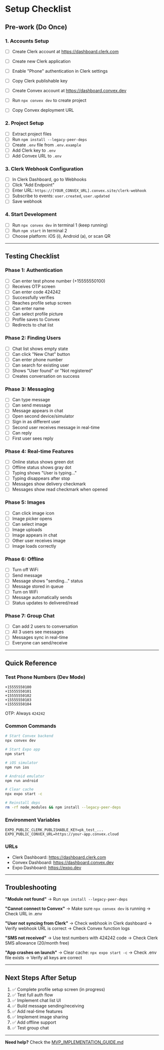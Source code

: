 # Setup Checklist

## Pre-work (Do Once)

### 1. Accounts Setup
- [ ] Create Clerk account at https://dashboard.clerk.com
- [ ] Create new Clerk application
- [ ] Enable "Phone" authentication in Clerk settings
- [ ] Copy Clerk publishable key

- [ ] Create Convex account at https://dashboard.convex.dev
- [ ] Run `npx convex dev` to create project
- [ ] Copy Convex deployment URL

### 2. Project Setup
- [ ] Extract project files
- [ ] Run `npm install --legacy-peer-deps`
- [ ] Create `.env` file from `.env.example`
- [ ] Add Clerk key to `.env`
- [ ] Add Convex URL to `.env`

### 3. Clerk Webhook Configuration
- [ ] In Clerk Dashboard, go to Webhooks
- [ ] Click "Add Endpoint"
- [ ] Enter URL: `https://[YOUR_CONVEX_URL].convex.site/clerk-webhook`
- [ ] Subscribe to events: `user.created`, `user.updated`
- [ ] Save webhook

### 4. Start Development
- [ ] Run `npx convex dev` in terminal 1 (keep running)
- [ ] Run `npm start` in terminal 2
- [ ] Choose platform: iOS (i), Android (a), or scan QR

---

## Testing Checklist

### Phase 1: Authentication
- [ ] Can enter test phone number (+15555550100)
- [ ] Receives OTP screen
- [ ] Can enter code 424242
- [ ] Successfully verifies
- [ ] Reaches profile setup screen
- [ ] Can enter name
- [ ] Can select profile picture
- [ ] Profile saves to Convex
- [ ] Redirects to chat list

### Phase 2: Finding Users
- [ ] Chat list shows empty state
- [ ] Can click "New Chat" button
- [ ] Can enter phone number
- [ ] Can search for existing user
- [ ] Shows "User found" or "Not registered"
- [ ] Creates conversation on success

### Phase 3: Messaging
- [ ] Can type message
- [ ] Can send message
- [ ] Message appears in chat
- [ ] Open second device/simulator
- [ ] Sign in as different user
- [ ] Second user receives message in real-time
- [ ] Can reply
- [ ] First user sees reply

### Phase 4: Real-time Features
- [ ] Online status shows green dot
- [ ] Offline status shows gray dot
- [ ] Typing shows "User is typing..."
- [ ] Typing disappears after stop
- [ ] Messages show delivery checkmark
- [ ] Messages show read checkmark when opened

### Phase 5: Images
- [ ] Can click image icon
- [ ] Image picker opens
- [ ] Can select image
- [ ] Image uploads
- [ ] Image appears in chat
- [ ] Other user receives image
- [ ] Image loads correctly

### Phase 6: Offline
- [ ] Turn off WiFi
- [ ] Send message
- [ ] Message shows "sending..." status
- [ ] Message stored in queue
- [ ] Turn on WiFi
- [ ] Message automatically sends
- [ ] Status updates to delivered/read

### Phase 7: Group Chat
- [ ] Can add 2 users to conversation
- [ ] All 3 users see messages
- [ ] Messages sync in real-time
- [ ] Everyone can send/receive

---

## Quick Reference

### Test Phone Numbers (Dev Mode)
```
+15555550100
+15555550101
+15555550102
+15555550103
+15555550104
```
OTP: Always `424242`

### Common Commands
```bash
# Start Convex backend
npx convex dev

# Start Expo app
npm start

# iOS simulator
npm run ios

# Android emulator
npm run android

# Clear cache
npx expo start -c

# Reinstall deps
rm -rf node_modules && npm install --legacy-peer-deps
```

### Environment Variables
```
EXPO_PUBLIC_CLERK_PUBLISHABLE_KEY=pk_test_...
EXPO_PUBLIC_CONVEX_URL=https://your-app.convex.cloud
```

### URLs
- Clerk Dashboard: https://dashboard.clerk.com
- Convex Dashboard: https://dashboard.convex.dev
- Expo Dashboard: https://expo.dev

---

## Troubleshooting

**"Module not found"**
→ Run `npm install --legacy-peer-deps`

**"Cannot connect to Convex"**
→ Make sure `npx convex dev` is running
→ Check URL in .env

**"User not syncing from Clerk"**
→ Check webhook in Clerk dashboard
→ Verify webhook URL is correct
→ Check Convex function logs

**"SMS not received"**
→ Use test numbers with 424242 code
→ Check Clerk SMS allowance (20/month free)

**"App crashes on launch"**
→ Clear cache: `npx expo start -c`
→ Check .env file exists
→ Verify all keys are correct

---

## Next Steps After Setup

1. ✅ Complete profile setup screen (in progress)
2. ✅ Test full auth flow
3. ✅ Implement chat list UI
4. ✅ Build message sending/receiving
5. ✅ Add real-time features
6. ✅ Implement image sharing
7. ✅ Add offline support
8. ✅ Test group chat

---

**Need help?** Check the [MVP_IMPLEMENTATION_GUIDE.md](./MVP_IMPLEMENTATION_GUIDE.md)

